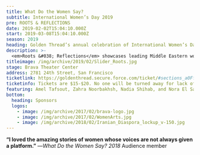 ```yaml
---
title: What Do the Women Say?
subtitle: International Women’s Day 2019
pre: ROOTS & REFLECTIONS
date: 2019-02-02T15:04:10.000Z
start: 2019-03-08T15:04:10.000Z
season: 2019
heading: Golden Thread’s annual celebration of International Women’s Day
description: >-
  <em>Roots &#038; Reflections</em> showcases leading Middle Eastern women artists working at the crossroads of tradition and experimentation: master contemporary Maghreb dance artist <strong>Amel Tafsout</strong> will perform; stand-up comedian <strong>Zahra Noorbakhsh</strong> will share excerpts from her upcoming world premiere <em>On Behalf of All Muslims, a Comedy Special</em>; filmmaker <strong>Nadia Shihab</strong> will present an excerpt of her new feature <em>JaddoLand</em> about her Iraqi Turkmen family; and Golden Thread Resident Artist <strong>Nora El Samahy</strong> will perform <em>Brass Knuckles</em> by Yussef El Guindi, to be featured in ReOrient 2019. After the presentations, Founding Artistic Director <strong>Torange Yeghiazarian</strong> will facilitate a conversation with the participating artists and the audience.
titleimage: /img/archive/2019/02/Slider_Roots.jpg
stage: Brava Theater Center
address: 2781 24th Street, San Francisco
ticketlink: https://goldenthread.secure.force.com/ticket/#sections_a0Ff100000cyMHTEA2
ticketinfo: Tickets are $15-$20. No one will be turned away for lack of funds.
featuring: Amel Tafsout, Zahra Noorbakhsh, Nadia Shihab, and Nora El Samahy
bottom: 
  heading: Sponsors
  logos:
    - image: /img/archive/2017/02/brava-logo.jpg
    - image: /img/archive/2017/02/WomenArts.jpg
    - image: /img/archive/2018/02/Iranian_Diaspora_lockup_v-150.jpg
---
```


<strong>&#8220;I loved the amazing stories of women whose voices are not always given a platform.&#8221;</strong> —<em>What Do the Women Say? 2018</em> Audience member